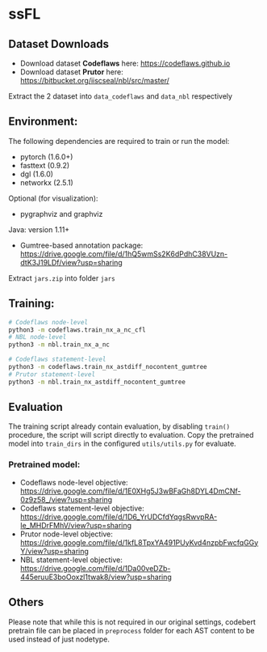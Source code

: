 # ssFL
## Dataset Downloads
- Download dataset **Codeflaws** here: https://codeflaws.github.io
- Download dataset **Prutor** here: https://bitbucket.org/iiscseal/nbl/src/master/

Extract the 2 dataset into `data_codeflaws` and `data_nbl` respectively
## Environment: 
The following dependencies are required to train or run the model:
- pytorch (1.6.0+)
- fasttext (0.9.2)
- dgl (1.6.0)
- networkx (2.5.1)


Optional (for visualization):
- pygraphviz and graphviz


Java: version 1.11+
- Gumtree-based annotation package: https://drive.google.com/file/d/1hQ5wmSs2K6dPdhC38VUzn-dtK3J19LDf/view?usp=sharing

Extract `jars.zip` into folder `jars`
## Training: 
```bash
# Codeflaws node-level
python3 -m codeflaws.train_nx_a_nc_cfl
# NBL node-level
python3 -m nbl.train_nx_a_nc

# Codeflaws statement-level
python3 -m codeflaws.train_nx_astdiff_nocontent_gumtree
# Prutor statement-level
python3 -m nbl.train_nx_astdiff_nocontent_gumtree
```

## Evaluation
The training script already contain evaluation, by disabling `train()` procedure, the script will script directly to evaluation.
Copy the pretrained model into `train_dirs` in the configured `utils/utils.py` for evaluate.
### Pretrained model:
- Codeflaws node-level objective: https://drive.google.com/file/d/1E0XHg5J3wBFaGh8DYL4DmCNf-0z9z58_/view?usp=sharing
- Codeflaws statement-level objective: https://drive.google.com/file/d/1D6_YrUDCfdYqgsRwvpRA-le_MHDrFMhV/view?usp=sharing
- Prutor node-level objective: https://drive.google.com/file/d/1kfL8TpxYA491PUyKvd4nzpbFwcfqGGyY/view?usp=sharing
- NBL statement-level objective: https://drive.google.com/file/d/1Da00veDZb-445eruuE3boOoxzl1twak8/view?usp=sharing


## Others
Please note that while this is not required in our original settings, codebert pretrain file can be placed in `preprocess` folder for each AST content to be used instead of just nodetype.
